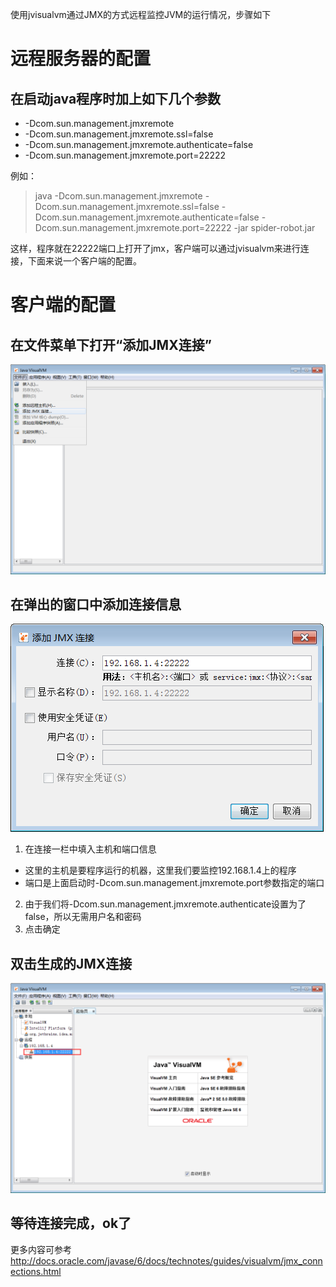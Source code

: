 使用jvisualvm通过JMX的方式远程监控JVM的运行情况，步骤如下

# 远程服务器的配置

## 在启动java程序时加上如下几个参数
 * -Dcom.sun.management.jmxremote 
 * -Dcom.sun.management.jmxremote.ssl=false 
 * -Dcom.sun.management.jmxremote.authenticate=false 
 * -Dcom.sun.management.jmxremote.port=22222
 
例如：

> java -Dcom.sun.management.jmxremote -Dcom.sun.management.jmxremote.ssl=false -Dcom.sun.management.jmxremote.authenticate=false -Dcom.sun.management.jmxremote.port=22222 -jar spider-robot.jar 

这样，程序就在22222端口上打开了jmx，客户端可以通过jvisualvm来进行连接，下面来说一个客户端的配置。

# 客户端的配置

## 在文件菜单下打开“添加JMX连接”

![png01](https://github.com/ronniewang/blog/blob/master/image/jvisualvm01.png)

## 在弹出的窗口中添加连接信息

![png02](https://github.com/ronniewang/blog/blob/master/image/jvisualvm02.png)

1. 在连接一栏中填入主机和端口信息
 * 这里的主机是要程序运行的机器，这里我们要监控192.168.1.4上的程序
 * 端口是上面启动时-Dcom.sun.management.jmxremote.port参数指定的端口
2. 由于我们将-Dcom.sun.management.jmxremote.authenticate设置为了false，所以无需用户名和密码
3. 点击确定

## 双击生成的JMX连接

![png03](https://github.com/ronniewang/blog/blob/master/image/jvisualvm03.png)

## 等待连接完成，ok了

更多内容可参考<http://docs.oracle.com/javase/6/docs/technotes/guides/visualvm/jmx_connections.html>

